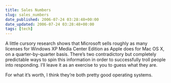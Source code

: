 ```yaml
---
title: Sales Numbers
slug: sales_numbers
date_published: 2006-07-24 03:28:48+00:00
date_updated: 2006-07-24 03:28:48+00:00
tags: [tech]
---
```

A little cursory research shows that Microsoft sells roughly as many licenses for Windows XP Media Center Edition as Apple does for Mac OS X, on a quarter-by-quarter basis. There’s two contradictory but completely predictable ways to spin this information in order to successfully troll people into responding. I’ll leave it as an exercise to you to guess what they are.

For what it’s worth, I think they’re both pretty good operating systems.
